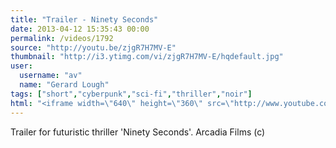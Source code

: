 ```yaml
---
title: "Trailer - Ninety Seconds"
date: 2013-04-12 15:35:43 00:00
permalink: /videos/1792
source: "http://youtu.be/zjgR7H7MV-E"
thumbnail: "http://i3.ytimg.com/vi/zjgR7H7MV-E/hqdefault.jpg"
user:
  username: "av"
  name: "Gerard Lough"
tags: ["short","cyberpunk","sci-fi","thriller","noir"]
html: "<iframe width=\"640\" height=\"360\" src=\"http://www.youtube.com/embed/zjgR7H7MV-E?wmode=transparent&feature=oembed\" frameborder=\"0\" allowfullscreen></iframe>"
---
```


Trailer for futuristic thriller 'Ninety Seconds'.
Arcadia Films (c)